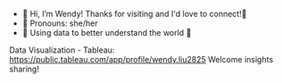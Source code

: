 - 👋 Hi, I’m Wendy! Thanks for visiting and I'd love to connect!🥳
- 👩 Pronouns: she/her
- 💞️ Using data to better understand the world 💖

<!---
wendy-github-liu/wendy-github-liu is a ✨ special ✨ repository because its `README.md` (this file) appears on your GitHub profile.
You can click the Preview link to take a look at your changes.
--->
Data Visualization - Tableau: https://public.tableau.com/app/profile/wendy.liu2825
Welcome insights sharing!
